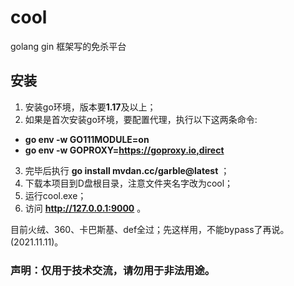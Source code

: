 # cool
golang gin 框架写的免杀平台
## 安装
1. 安装go环境，版本要**1.17**及以上；
2. 如果是首次安装go环境，要配置代理，执行以下这两条命令:
 -  **go env -w GO111MODULE=on** 
 -  **go env -w GOPROXY=https://goproxy.io,direct** 
3. 完毕后执行 **go install mvdan.cc/garble@latest** ；
4. 下载本项目到D盘根目录，注意文件夹名字改为cool；
5. 运行cool.exe；
6. 访问 **http://127.0.0.1:9000** 。

目前火绒、360、卡巴斯基、def全过；先这样用，不能bypass了再说。(2021.11.11)。

### 声明：仅用于技术交流，请勿用于非法用途。
